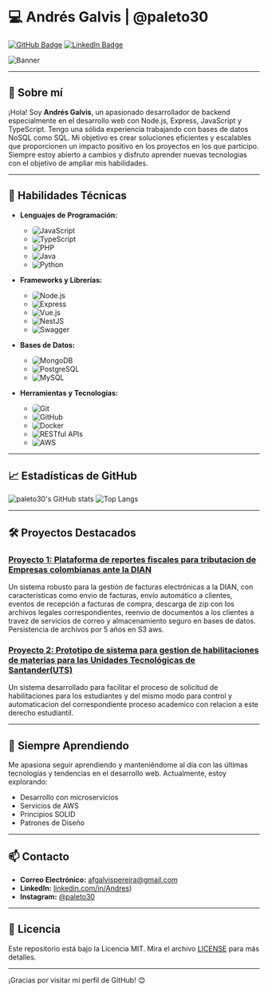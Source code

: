 # 💻  Andrés Galvis | @paleto30

[![GitHub Badge](https://img.shields.io/badge/-paleto30-black?style=flat-square&logo=github&logoColor=white&link=https://github.com/paleto30)](https://github.com/paleto30)
[![LinkedIn Badge](https://img.shields.io/badge/-LinkedIn-blue?style=flat-square&logo=linkedin&logoColor=white&link=https://www.linkedin.com/in/andr%C3%A9s-felipe-galvis-pereira-b57607272/)](https://www.linkedin.com/in/andr%C3%A9s-felipe-galvis-pereira-b57607272/)



![Banner](https://repository-images.githubusercontent.com/588181932/e36ec678-7984-4cdd-8e4c-a3932772ff8e)

---

## 🌟 Sobre mí

¡Hola! Soy **Andrés Galvis**, un apasionado desarrollador de backend especialmente en el desarrollo web con Node.js, Express, JavaScript y TypeScript. Tengo una sólida experiencia trabajando con bases de datos NoSQL como SQL. Mi objetivo es crear soluciones eficientes y escalables que proporcionen un impacto positivo en los proyectos en los que participo. Siempre estoy abierto a cambios y disfruto aprender nuevas tecnologias con el objetivo de ampliar mis habilidades.

---

## 🚀 Habilidades Técnicas

- **Lenguajes de Programación:**
  - <img src="https://img.shields.io/badge/-JavaScript-F7DF1E?style=flat&logo=javascript&logoColor=black" alt="JavaScript" style="border-radius: 5px;"/>
  - <img src="https://img.shields.io/badge/-TypeScript-007ACC?style=flat&logo=typescript&logoColor=white" alt="TypeScript" style="border-radius: 5px;"/>
  - <img src="https://img.shields.io/badge/-PHP-777BB4?style=flat&logo=php&logoColor=white" alt="PHP" style="border-radius: 5px;"/>
   - <img src="https://img.shields.io/badge/-Java-007396?style=flat&logo=java&logoColor=white" alt="Java" style="border-radius: 5px;"/>
  - <img src="https://img.shields.io/badge/-Python-3776AB?style=flat&logo=python&logoColor=white" alt="Python" style="border-radius: 5px;"/>
    
- **Frameworks y Librerías:**
   - <img src="https://img.shields.io/badge/-Node.js-339933?style=flat&logo=node.js&logoColor=white" alt="Node.js" style="border-radius: 5px;"/>
  - <img src="https://img.shields.io/badge/-Express-000000?style=flat&logo=express&logoColor=white" alt="Express" style="border-radius: 5px;"/>
  - <img src="https://img.shields.io/badge/-Vue.js-4FC08D?style=flat&logo=vue.js&logoColor=white" alt="Vue.js" style="border-radius: 5px;"/>
  - <img src="https://img.shields.io/badge/-NestJS-E0234E?style=flat&logo=nestjs&logoColor=white" alt="NestJS" style="border-radius: 5px;"/>
  - <img src="https://img.shields.io/badge/-Swagger-85EA2D?style=flat&logo=swagger&logoColor=black" alt="Swagger" style="border-radius: 5px;"/>
  
- **Bases de Datos:**
  - <img src="https://img.shields.io/badge/-MongoDB-47A248?style=flat&logo=mongodb&logoColor=white" alt="MongoDB" style="border-radius: 5px;"/>
  - <img src="https://img.shields.io/badge/-PostgreSQL-336791?style=flat&logo=postgresql&logoColor=white" alt="PostgreSQL" style="border-radius: 5px;"/>
  - <img src="https://img.shields.io/badge/-MySQL-4479A1?style=flat&logo=mysql&logoColor=white" alt="MySQL" style="border-radius: 5px;"/>

- **Herramientas y Tecnologías:**
  - <img src="https://img.shields.io/badge/-Git-F05032?style=flat&logo=git&logoColor=white" alt="Git" style="border-radius: 5px;"/>
  - <img src="https://img.shields.io/badge/-GitHub-181717?style=flat&logo=github&logoColor=white" alt="GitHub" style="border-radius: 5px;"/>
  - <img src="https://img.shields.io/badge/-Docker-2496ED?style=flat&logo=docker&logoColor=white" alt="Docker" style="border-radius: 5px;"/>
  - <img src="https://img.shields.io/badge/-RESTful%20APIs-333333?style=flat&logo=api&logoColor=white" alt="RESTful APIs" style="border-radius: 5px;"/>
  - <img src="https://img.shields.io/badge/-AWS-232F3E?style=flat&logo=amazon-aws&logoColor=white" alt="AWS" style="border-radius: 5px;"/>

---

## 📈 Estadísticas de GitHub

![paleto30's GitHub stats](https://github-readme-stats.vercel.app/api?username=paleto30&count_private=true&show_icons=true&theme=tokyonight)
![Top Langs](https://github-readme-stats.vercel.app/api/top-langs/?username=paleto30&count_private=true&layout=compact&theme=tokyonight)

---

## 🛠️ Proyectos Destacados

### [Proyecto 1: Plataforma de reportes fiscales para tributacion de Empresas colombianas ante la DIAN](https://github.com/optimunsoft/erp-api)
Un sistema robusto para la gestión de facturas electrónicas a la DIAN, con características como envio de facturas, envío automático a clientes, eventos de recepción a facturas de compra, descarga de zip con los archivos legales correspondientes, reenvio de documentos a los clientes a travez de servicios de correo y almacenamiento seguro en bases de datos. Persistencia de archivos por 5 años en S3 aws.

### [Proyecto 2: Prototipo de sistema para gestion de habilitaciones de materias para las Unidades Tecnológicas de Santander(UTS)](https://github.com/paleto30/api-gestion-tareas)
Un sistema desarrollado para facilitar el proceso de solicitud de habilitaciones para los estudiantes y del mismo modo para control y automaticacion del correspondiente proceso academico con relacion a este derecho estudiantil.

---

## 🌱 Siempre Aprendiendo

Me apasiona seguir aprendiendo y manteniéndome al día con las últimas tecnologías y tendencias en el desarrollo web. Actualmente, estoy explorando:

- Desarrollo con microservicios
- Servicios de AWS
- Principios SOLID
- Patrones de Diseño

---

## 📫 Contacto

- **Correo Electrónico:** afgalvispereira@gmail.com
- **LinkedIn:** [linkedin.com/in/Andres](https://www.linkedin.com/in/andr%C3%A9s-felipe-galvis-pereira-b57607272/))
- **Instagram:** [@paleto30](https://twitter.com/paleto30)

---

## 📝 Licencia

Este repositorio está bajo la Licencia MIT. Mira el archivo [LICENSE](LICENSE) para más detalles.

---

¡Gracias por visitar mi perfil de GitHub! 😊

